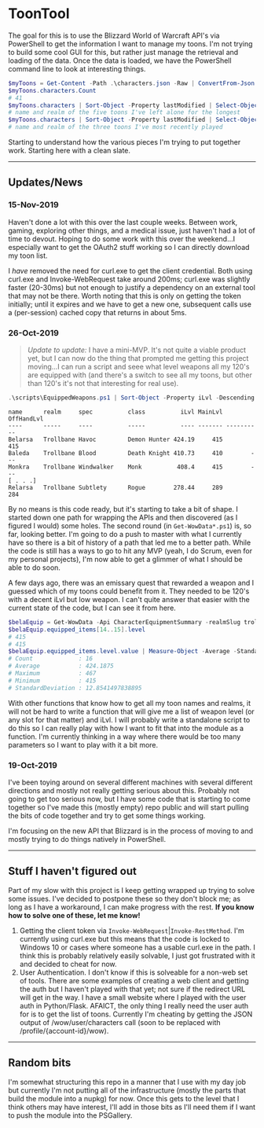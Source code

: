# ToonTool

The goal for this is to use the Blizzard World of Warcraft API's via PowerShell to get the information I want to manage my toons. I'm not trying to build some cool GUI for this, but rather just manage the retrieval and loading of the data. Once the data is loaded, we have the PowerShell command line to look at interesting things.

```powershell
$myToons = Get-Content -Path .\characters.json -Raw | ConvertFrom-Json
$myToons.characters.Count
# 41
$myToons.characters | Sort-Object -Property lastModified | Select-Object -First 5  -Property name,realm
# name and realm of the five toons I've left alone for the longest
$myToons.characters | Sort-Object -Property lastModified | Select-Object -Last 3  -Property name,realm
# name and realm of the three toons I've most recently played
```

Starting to understand how the various pieces I'm trying to put together work. Starting here with a clean slate.

---

## Updates/News

### 15-Nov-2019

Haven't done a lot with this over the last couple weeks. Between work, gaming, exploring other things, and a medical issue, just haven't had a lot of time to devout. Hoping to do some work with this over the weekend...I especially want to get the OAuth2 stuff working so I can directly download my toon list.

I *have* removed the need for curl.exe to get the client credential. Both using curl.exe and Invoke-WebRequest take around 200ms; curl.exe was slightly faster (20-30ms) but not enough to justify a dependency on an external tool that may not be there. Worth noting that this is only on getting the token initially; until it expires and we have to get a new one, subsequent calls use a (per-session) cached copy that returns in about 5ms.

### 26-Oct-2019

> *Update to update:* I have a mini-MVP. It's not quite a viable product yet, but I can now do the thing that prompted me getting this project moving...I can run a script and seee what level weapons all my 120's are equipped with (and there's a switch to see all my toons, but other than 120's it's not that interesting for real use).

```powershell
.\scripts\EquippedWeapons.ps1 | Sort-Object -Property iLvl -Descending | ft -AutoSize
```

```text
name      realm     spec          class          iLvl MainLvl OffHandLvl
----      -----     ----          -----          ---- ------- ----------
Belarsa   Trollbane Havoc         Demon Hunter 424.19     415        415
Baleda    Trollbane Blood         Death Knight 410.73     410        ---
Monkra    Trollbane Windwalker    Monk          408.4     415        ---
[ . . .]
Relarsa   Trollbane Subtlety      Rogue        278.44     289        284
```

By no means is this code ready, but it's starting to take a bit of shape. I started down one path for wrapping the APIs and then discovered (as I figured I would) some holes. The second round (in `Get-WowData*.ps1`) is, so far, looking better. I'm going to do a push to master with what I currently have so there is a bit of history of a path that led me to a better path. While the code is still has a ways to go to hit any MVP (yeah, I do Scrum, even for my personal projects), I'm now able to get a glimmer of what I should be able to do soon.

A few days ago, there was an emissary quest that rewarded a weapon and I guessed which of my toons could benefit from it. They needed to be 120's with a decent iLvl but low weapon. I can't quite answer that easier with the current state of the code, but I can see it from here.

```powershell
$belaEquip = Get-WowData -Api CharacterEquipmentSummary -realmSlug trollbane -characterName belarsa
$belaEquip.equipped_items[14..15].level
# 415
# 415
$belaEquip.equipped_items.level.value | Measure-Object -Average -StandardDeviation -Maximum -Minimum
# Count             : 16
# Average           : 424.1875
# Maximum           : 467
# Minimum           : 415
# StandardDeviation : 12.8541497838895
```

With other functions that know how to get all my toon names and realms, it will not be hard to write a function that will give me a list of weapon level (or any slot for that matter) and iLvl. I will probably write a standalone script to do this so I can really play with how I want to fit that into the module as a function. I'm currently thinking in a way where there would be too many parameters so I want to play with it a bit more.

### 19-Oct-2019

I've been toying around on several different machines with several different directions and mostly not really getting serious about this. Probably not going to get too serious now, but I have some code that is starting to come together so I've made this (mostly empty) repo public and will start pulling the bits of code together and try to get some things working.

I'm focusing on the new API that Blizzard is in the process of moving to and mostly trying to do things natively in PowerShell.

---

## Stuff I haven't figured out

Part of my slow with this project is I keep getting wrapped up trying to solve some issues. I've decided to postpone these so they don't block me; as long as I have a workaround, I can make progress with the rest. **If you know how to solve one of these, let me know!**

1. Getting the client token via `Invoke-WebRequest`|`Invoke-RestMethod`. I'm currently using curl.exe but this means that the code is locked to Windows 10 or cases where someone has a usable curl.exe in the path. I think this is probably relatively easily solvable, I just got frustrated with it and decided to cheat for now.
1. User Authentication. I don't know if this is solveable for a non-web set of tools. There are some examples of creating a web client and getting the auth but I haven't played with that yet; not sure if the redirect URL will get in the way. I have a small website where I played with the user auth in Python/Flask. AFAICT, the only thing I really need the user auth for is to get the list of toons. Currently I'm cheating by getting the JSON output of /wow/user/characters call (soon to be replaced with /profile/{account-id}/wow).

---

## Random bits

I'm somewhat structuring this repo in a manner that I use with my day job but currently I'm not putting all of the infrastructure (mostly the parts that build the module into a nupkg) for now. Once this gets to the level that I think others may have interest, I'll add in those bits as I'll need them if I want to push the module into the PSGallery.
